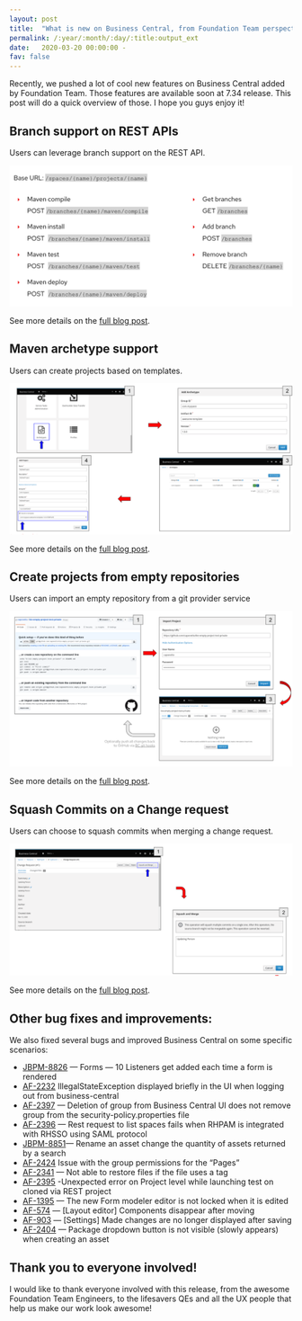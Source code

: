 ```yaml
---
layout: post
title:  "What is new on Business Central, from Foundation Team perspective — March 2020"
permalink: /:year/:month/:day/:title:output_ext
date:   2020-03-20 00:00:00 -
fav: false
---
```

Recently, we pushed a lot of cool new features on Business Central added by Foundation Team. Those features are available soon at 7.34 release.
This post will do a quick overview of those. I hope you guys enjoy it!

## Branch support on REST APIs

Users can leverage branch support on the REST API.

[![Branch Rest](/assets/2020/rest.png "Branch Rest")](/assets/2020/rest.png)

See more details on the [full blog post](https://medium.com/kie-foundation/new-rest-endpoints-on-business-central-45d3c39d1c43).

## Maven archetype support

Users can create projects based on templates.

[![Maven Archetypes](/assets/2020/archetyp.png "Maven Archetype")](/assets/2020/archetyp.png)

See more details on the [full blog post](https://medium.com/kie-foundation/maven-archetype-support-in-business-central-b5fdf5e98556).

## Create projects from empty repositories

Users can import an empty repository from a git provider service

[![Empty Repositories](/assets/2020/empty.png "Maven Archetype")](/assets/2020/empty.png)

See more details on the [full blog post](https://medium.com/kie-foundation/import-an-empty-repository-into-business-central-b3fb76bab103).

## Squash Commits on a Change request

Users can choose to squash commits when merging a change request.

[![Squash Commits](/assets/2020/squash.png "Maven Archetype")](/assets/2020/squash.png)

See more details on the [full blog post](https://medium.com/kie-foundation/squash-commits-when-merging-a-change-request-bb8bcdc992c5).



## Other bug fixes and improvements:

We also fixed several bugs and improved Business Central on some specific scenarios:

* [JBPM-8826](https://issues.jboss.org/browse/JBPM-8826) — Forms — 10 Listeners get added each time a form is rendered
* [AF-2232](https://issues.redhat.com/browse/AF-2232) IllegalStateException displayed briefly in the UI when logging out from business-central
* [AF-2397](https://issues.redhat.com/browse/AF-2397) — Deletion of group from Business Central UI does not remove group from the security-policy.properties file
* [AF-2396](https://issues.redhat.com/browse/AF-2396) — Rest request to list spaces fails when RHPAM is integrated with RHSSO using SAML protocol
* [JBPM-8851](https://issues.redhat.com/browse/JBPM-8851)— Rename an asset change the quantity of assets returned by a search
* [AF-2424](https://issues.redhat.com/browse/AF-2424) Issue with the group permissions for the “Pages”
* [AF-2341](https://issues.redhat.com/browse/AF-2341) — Not able to restore files if the file uses a tag
* [AF-2395](https://issues.redhat.com/browse/AF-2395) -Unexpected error on Project level while launching test on cloned via REST project
* [AF-1395](https://issues.redhat.com/browse/AF-1395) — The new Form modeler editor is not locked when it is edited
* [AF-574](https://issues.redhat.com/browse/AF-574) — [Layout editor] Components disappear after moving
* [AF-903](https://issues.redhat.com/browse/AF-903) — [Settings] Made changes are no longer displayed after saving
* [AF-2404](https://issues.redhat.com/browse/AF-2404) — Package dropdown button is not visible (slowly appears) when creating an asset

## Thank you to everyone involved!

I would like to thank everyone involved with this release, from the awesome Foundation Team Engineers, to the lifesavers QEs and all the UX people that help us make our work look awesome!
